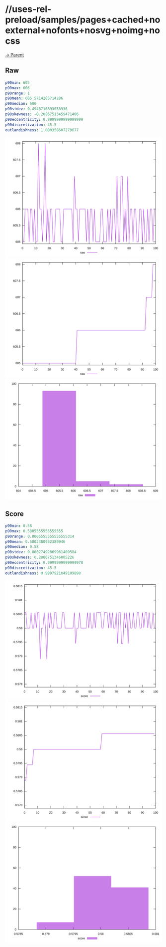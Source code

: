 
# //uses-rel-preload/samples/pages+cached+noexternal+nofonts+nosvg+noimg+nocss

[→ Parent](../..)


## Raw


```yaml
p90min: 605
p90max: 606
p90range: 1
p90mean: 605.5714285714286
p90median: 606
p90stdev: 0.4948716593053936
p90skewness: -0.28867513459471406
p90eccentricity: 0.9999999999999999
p90discretization: 45.5
outlandishness: 1.000358607279677

```

![PLOT: raw-values](./raw/values.svg)![PLOT: raw-sorted](./raw/sorted.svg)![PLOT: raw-histogram](./raw/histogram.svg)
## Score


```yaml
p90min: 0.58
p90max: 0.5805555555555555
p90range: 0.0005555555555555314
p90mean: 0.5802380952380946
p90median: 0.58
p90stdev: 0.00027492869961409584
p90skewness: 0.2886751346005226
p90eccentricity: 0.9999999999999978
p90discretization: 45.5
outlandishness: 0.9997921049109898

```

![PLOT: score-values](./score/values.svg)![PLOT: score-sorted](./score/sorted.svg)![PLOT: score-histogram](./score/histogram.svg)